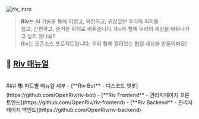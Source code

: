 ![riv_intro](https://github.com/user-attachments/assets/9fa89876-81e6-48f5-9a25-0f7bac497970)

> **Riv**는 AI 기술을 통해 어렵고, 복잡하고, 귀찮았던 우리의 회의를  
> 쉽고, 간편하고, 즐거운 회의로 바꿔줍니다. Riv와 함께 우리의 세상을 바꿔나가고 싶지 않나요?  
> Riv는 오픈소스 프로젝트입니다. 우리 함께 열려있는 협업 세상을 만들어봐요!  

## 📄 [**Riv 매뉴얼**](https://raw.githubusercontent.com/OpenRiv/.github/main/profile/docs/riv_manual.pdf)

<br/>
### 📚 파트별 매뉴얼 세부
- [**Riv Bot** - 디스코드 챗봇](https://github.com/OpenRiv/riv-bot)
- [**Riv Frontend** - 관리자페이지 프론트엔드](https://github.com/OpenRiv/riv-frontend)
- [**Riv Backend** - 관리자페이지 백엔드](https://github.com/OpenRiv/riv-backend)
